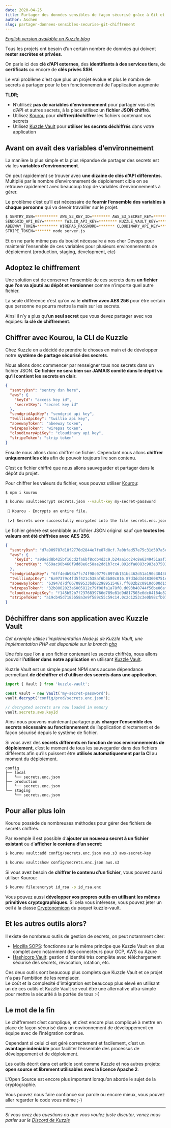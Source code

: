 ```yaml
---
date: 2020-04-25
title: Partager des données sensibles de façon sécurisé grâce à Git et au chiffrement
author: Aschen
slug: partager-donnees-sensibles-securise-git-chiffrement
---
```


_[English version available on Kuzzle blog](https://blog.kuzzle.io/share-sensitive-data-with-git-and-cryptography)_

Tous les projets ont besoin d’un certain nombre de données qui doivent **rester secrètes et privées**.

On parle ici des **clé d’API externes**, des **identifiants à des services tiers**, de **certificats** ou encore de **clés privés SSH**.

Le vrai problème c'est que plus un projet évolue et plus le nombre de secrets à partager pour le bon fonctionnement de l'application augmente

**TLDR;**
 - N’utilisez **pas de variables d’environnement** pour partager vos clés d’API et autres secrets, à la place utilisez un **fichier JSON chiffré**.
 - Utilisez [Kourou](https://github.com/kuzzleio/kourou) pour **chiffrer/déchiffrer** les fichiers contenant vos secrets 
 - Utilisez [Kuzzle Vault](https://github.com/kuzzleio/kuzzle-vault) pour **utiliser les secrets déchiffrés** dans votre application

## Avant on avait des variables d’environnement

La manière la plus simple et la plus répandue de partager des secrets est via les **variables d’environnement**.

On peut rapidement se trouver avec **une dizaine de clés d’API différentes**. Multiplié par le nombre d’environnement de déploiement cible on se retrouve rapidement avec beaucoup trop de variables d’environnements à gérer.

Le problème c’est qu’il est nécessaire de **fournir l’ensemble des variables à chaque personne** qui va devoir travailler sur le projet. 

```bash
$ SENTRY_DSN=********** AWS_S3_KEY_ID=******** AWS_S3_SECRET_KEY=********* \
SENDGRID_API_KEY=******** TWILIO_API_KEY=******** KUZZLE_VAULT_KEY=******** \
ABEEWAY_TOKEN=********* WIREPAS_PASSWORD=******* CLOUDINARY_API_KEY=********* \
STRIPE_TOKEN=******* node server.js
```

Et on ne parle même pas du boulot nécessaire à nos cher Devops pour maintenir l’ensemble de ces variables pour plusieurs environnements de déploiement (production, staging, development, etc)

## Adoptez le chiffrement

Une solution est de conserver l’ensemble de ces secrets dans **un fichier que l’on va ajouté au dépôt et versionner** comme n’importe quel autre fichier.

La seule différence c’est qu’on va le **chiffrer avec AES 256** pour être certain que personne ne pourra mettre la main sur les secrets.

Ainsi il n’y a plus qu’**un seul secret** que vous devez partager avec vos équipes: **la clé de chiffrement**. 

## Chiffrer avec Kourou, la CLI de Kuzzle

Chez Kuzzle on a décidé de prendre le choses en main et de développer notre **système de partage sécurisé des secrets**.

Nous allons donc commencer par renseigner tous nos secrets dans un fichier JSON. 
**Ce fichier ne sera bien sur JAMAIS comité dans le dépôt vu qu’il contient les secrets en clair.**

```json
{
  "sentryDsn": "sentry dsn here",
  "aws": {
    "keyId": "access key id",
    "secretKey": "secret key id"
  },
  "sendgridApiKey": "sendgrid api key",
  "twillioApiKey": "twillio api key",
  "abeewayToken": "abeeway token",
  "wirepasToken": "wirepas token",
  "cloudinaryApiKey": "cloudinary api key",
  "stripeToken": "strip token"
}
```

Ensuite nous allons donc chiffrer ce fichier. Cependant nous allons **chiffrer uniquement les clés** afin de pouvoir toujours lire son contenu.

C’est ce fichier chiffré que nous allons sauvegarder et partager dans le dépôt du projet.

Pour chiffrer les valeurs du fichier, vous pouvez utiliser [Kourou](https://github.com/kuzzleio/kuzzle):

```bash
$ npm i kourou

$ kourou vault:encrypt secrets.json --vault-key my-secret-password
 
 🚀 Kourou - Encrypts an entire file.
 
 [✔] Secrets were successfully encrypted into the file secrets.enc.json
```

Le fichier généré est semblable au fichier JSON original sauf que **toutes les valeurs ont été chiffrées avec AES 256**.

```json
{
  "sentryDsn": "d7a909787d18f2770d2844e7fe87d8cf.7a0bfad57e75c31d507a5c24aa1c95b7",
  "aws": {
    "keyId": "a9de2d8b425bf16cd2fa6bf8cdb4d3c9.b24aa1cc24c8e6249451aaf3f277a46a",
    "secretKey": "659ac90b460f9dd8e6c58ae2dd1b7cc4.892dfa8083c983e37501ed0489f64955"
  },
  "sendgridApiKey": "6ff4edb98a7fc74f98c0779c097db151bc462d51a190c3043b1fc8af4b1facfb.da38762a2cf31bcc9bc6fab04affa14b",
  "twillioApiKey": "6a97379c4fd5f421c538af6b3b80c016.87d3dd3d483608751e9c4a0ef82f2b99",
  "abeewayToken": "63947d7df667089533bd022989515467.ff002b2c0910d600d1502db9443c8f8e",
  "wirepasToken": "32b8002023a6005812c79f08fa1a78f0.d093b40744f56be06af71fe9fed68064",
  "cloudinaryApiKey": "f145b52b7f2376839766d789e81d9d817503e6dc04184e82ce4167cbb6f5cef1.227483c5614a9629e9efffe5b7fdae6f",
  "stripeToken": "a19cb45d7185b58a3e9f589c55c59c14.0c2c1253c3e0b98cfb07b6bf4cd10dc6"
}
```

## Déchiffrer dans son application avec Kuzzle Vault

_Cet exemple utilise l'implémentation Node.js de Kuzzle Vault, une implémentation PHP est disponible sur la branch [php](https://github.com/kuzzleio/kuzzle-vault/blob/php/README.md)_

Une fois que l’on a son fichier contenant les secrets chiffrés, nous allons pouvoir **l’utiliser dans notre application** en utilisant [Kuzzle Vault](https://github.com/kuzzleio/kuzzle-vault).


Kuzzle Vault est un simple paquet NPM sans aucune dépendance permettant **de déchiffrer et d’utiliser des secrets dans une application**.

```js
import { Vault } from 'kuzzle-vault';

const vault = new Vault('my-secret-password');
vault.decrypt('config/prod/secrets.enc.json');

// decrypted secrets are now loaded in memory
vault.secrets.aws.keyId
```

Ainsi nous pouvons maintenant partager puis **charger l’ensemble des secrets nécessaire au fonctionnement** de l’application directement et de façon sécurisé depuis le système de fichier.

Si vous avez des **secrets différents en fonction de vos environnements de déploiement**, c’est le moment de tous les sauvegarder dans des fichiers différents afin qu’ils puissent être **utilisés automatiquement par la CI** au moment du déploiement.

```
config
├── local
│   └── secrets.enc.json
├── production
│   └── secrets.enc.json
└── staging
    └── secrets.enc.json
```

## Pour aller plus loin
Kourou possède de nombreuses méthodes pour gérer des fichiers de secrets chiffrés.

Par exemple il est possible d’**ajouter un nouveau secret à un fichier existant** ou d’**afficher le contenu d’un secret**:

```bash
$ kourou vault:add config/secrets.enc.json aws.s3 aws-secret-key

$ kourou vault:show config/secrets.enc.json aws.s3
```


Si vous avez besoin de **chiffrer le contenu d’un fichier**, vous pouvez aussi utiliser Kourou:

```bash
$ kourou file:encrypt id_rsa -o id_rsa.enc
```

Vous pouvez aussi **développer vos propres outils en utilisant les mêmes primitives cryptographiques**. Si cela vous intéresse, vous pouvez jeter un oeil à la classe [Cryptonomicon](https://github.com/kuzzleio/kuzzle-vault/blob/master/src/Cryptonomicon.ts) du paquet kuzzle-vault.

## Et les autres outils alors?

Il existe de nombreux outils de gestion de secrets, on peut notamment citer:
  - [Mozilla SOPS](https://github.com/mozilla/sops): fonctionne sur le même principe que Kuzzle Vault en plus complet avec notamment des connecteurs pour GCP, AWS ou Azure
  - [Hashicorp Vault](https://www.vaultproject.io/): gestion d'identité très complète avec téléchargement sécurisé des secrets, révocation, rotation, etc.

Ces deux outils sont beaucoup plus complets que Kuzzle Vault et ce projet n'a pas l'ambition de les remplacer.  
Le coût et la complexité d'intégration est beaucoup plus elevé en utilisant un de ces outils et Kuzzle Vault se veut être une alternative ultra-simple pour mettre la sécurité à la portée de tous :-)

## Le mot de la fin

Le chiffrement c’est compliqué, et c’est encore plus compliqué à mettre en place de façon sécurisé dans un environnement de développement en équipe avec de l’intégration continue.

Cependant si celui ci est géré correctement et facilement, c’est un **avantage indéniable** pour faciliter l’ensemble des processus de développement et de déploiement.

Les outils décrit dans cet article sont comme Kuzzle et nos autres projets: **open source et librement utilisables avec la licence Apache 2**. 

L'Open Source est encore plus important lorsqu’on aborde le sujet de la cryptographie. 

Vous pouvez nous faire confiance sur parole ou encore mieux, vous pouvez aller regarder le code vous même ;-)

---

_Si vous avez des questions ou que vous voulez juste discuter, venez nous parler sur le [Discord de Kuzzle](http://join.discord.kuzzle.io)_
